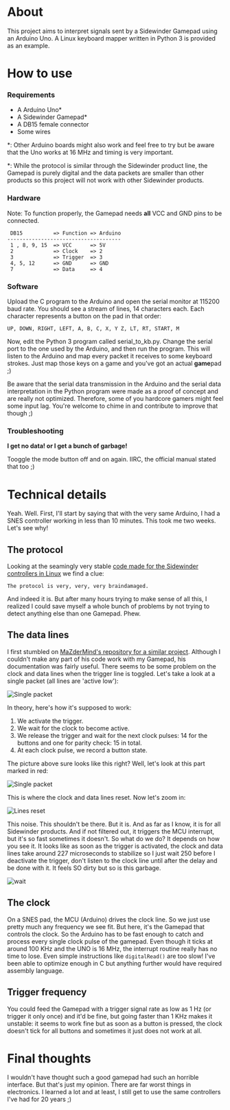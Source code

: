 # About
This project aims to interpret signals sent by a Sidewinder Gamepad using an Arduino Uno. A Linux keyboard mapper written in Python 3 is provided as an example.

# How to use
### Requirements
- A Arduino Uno*
- A Sidewinder Gamepad*
- A DB15 female connector
- Some wires

*: Other Arduino boards might also work and feel free to try but be aware that the Uno works at 16 MHz and timing is very important.

*: While the protocol is similar through the Sidewinder product line, the Gamepad is purely digital and the data packets are smaller than other products so this project will not work with other Sidewinder products.
### Hardware
Note: To function properly, the Gamepad needs **all** VCC and GND pins to be connected.
```
 DB15          => Function => Arduino
-------------------------------------
 1 , 8, 9, 15  => VCC      => 5V
 2             => Clock    => 2
 3             => Trigger  => 3
 4, 5, 12      => GND      => GND
 7             => Data     => 4
```

### Software
Upload the C program to the Arduino and open the serial monitor at 115200 baud rate. You should see a stream of lines, 14 characters each. Each character represents a button on the pad in that order:

```UP, DOWN, RIGHT, LEFT, A, B, C, X, Y Z, LT, RT, START, M```

Now, edit the Python 3 program called serial_to_kb.py. Change the serial port to the one used by the Arduino, and then run the program. This will listen to the Arduino and map every packet it receives to some keyboard strokes. Just map those keys on a game and you've got an actual **game**pad ;)

Be aware that the serial data transmission in the Arduino and the serial data interpretation in the Python program were made as a proof of concept and are really not optimized. Therefore, some of you hardcore gamers might feel some input lag. You're welcome to chime in and contribute to improve that though ;)

### Troubleshooting
**I get no data! or I get a bunch of garbage!**

Tooggle the mode button off and on again. IIRC, the official manual stated that too ;)

# Technical details
Yeah. Well. First, I'll start by saying that with the very same Arduino, I had a SNES controller working in less than 10 minutes. This took me two weeks. Let's see why!
## The protocol
Looking at the seamingly very stable [code made for the Sidewinder controllers in Linux](https://github.com/torvalds/linux/blob/master/drivers/input/joystick/sidewinder.c) we find a clue:

```The protocol is very, very, very braindamaged.```

And indeed it is. But after many hours trying to make sense of all this, I realized I could save myself a whole bunch of problems by not trying to detect anything else than one Gamepad. Phew.
## The data lines
I first stumbled on [MaZderMind's repository for a similar project](https://github.com/MaZderMind/SidewinderInterface). Although I couldn't make any part of his code work with my Gamepad, his documentation was fairly useful. There seems to be some problem on the clock and data lines when the trigger line is toggled. Let's take a look at a single packet (all lines are 'active low'):

![Single packet](doc/ss1.png)

In theory, here's how it's supposed to work:

1. We activate the trigger.
2. We wait for the clock to become active.
3. We release the trigger and wait for the next clock pulses: 14 for the buttons and one for parity check: 15 in total.
4. At each clock pulse, we record a button state.

The picture above sure looks like this right? Well, let's look at this part marked in red:

![Single packet](doc/ss2.png)

This is where the clock and data lines reset. Now let's zoom in:

![Lines reset](doc/ss3.png)

This noise. This shouldn't be there. But it is. And as far as I know, it is for all Sidewinder products. And if not filtered out, it triggers the MCU interrupt, but it's so fast sometimes it doesn't. So what do we do? It depends on how you see it. It looks like as soon as the trigger is activated, the clock and data lines take around 227 microseconds to stabilize so I just wait 250 before I deactivate the trigger, don't listen to the clock line until after the delay and be done with it. It feels SO dirty but so is this garbage.

![wait](doc/ss4.png)

## The clock
On a SNES pad, the MCU (Arduino) drives the clock line. So we just use pretty much any frequency we see fit. But here, it's the Gamepad that controls the clock. So the Arduino has to be fast enough to catch and process every single clock pulse of the gamepad. Even though it ticks at around 100 KHz and the UNO is 16 MHz, the interrupt routine really has no time to lose. Even simple instructions like ```digitalRead()``` are too slow! I've been able to optimize enough in C but anything further would have required assembly language.

## Trigger frequency
You could feed the Gamepad with a trigger signal rate as low as 1 Hz (or trigger it only once) and it'd be fine, but going faster than 1 KHz makes it unstable: it seems to work fine but as soon as a button is pressed, the clock doesn't tick for all buttons and sometimes it just does not work at all.

# Final thoughts
I wouldn't have thought such a good gamepad had such an horrible interface. But that's just my opinion. There are far worst things in electronics. I learned a lot and at least, I still get to use the same controllers I've had for 20 years ;)

